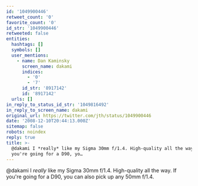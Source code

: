 ```yaml
---
id: '1049900446'
retweet_count: '0'
favorite_count: '0'
id_str: '1049900446'
retweeted: false
entities:
  hashtags: []
  symbols: []
  user_mentions:
    - name: Dan Kaminsky
      screen_name: dakami
      indices:
        - '0'
        - '7'
      id_str: '8917142'
      id: '8917142'
  urls: []
in_reply_to_status_id_str: '1049816492'
in_reply_to_screen_name: dakami
original_url: https://twitter.com/jth/status/1049900446
date: '2008-12-10T20:44:13.000Z'
sitemap: false
robots: noindex
reply: true
title: >-
  @dakami I *really* like my Sigma 30mm f/1.4. High-quality all the way. If
  you're going for a D90, yo…
---
```


@dakami I *really* like my Sigma 30mm f/1.4. High-quality all the way. If you're going for a D90, you can also pick up any 50mm f/1.4.